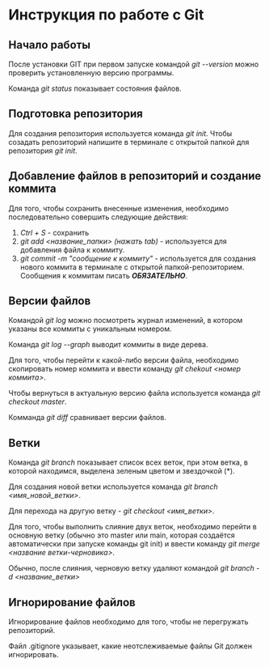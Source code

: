 # Инструкция по работе с Git

## Начало работы
После установки GIT при первом запуске командой *git --version* можно проверить установленную версию программы.

Команда *git status* показывает состояния файлов.

## Подготовка репозитория
Для создания репозитория используется команда *git init*. Чтобы созадать репозиторий напишите в терминале с открытой папкой для репозитория *git init*.

## Добавление файлов в репозиторий и создание коммита
Для того, чтобы сохранить внесенные изменения, необходимо последовательно совершить следующие действия:
1. *Ctrl + S* - сохранить
2. *git add <название_папки> (нажать tab)* - 
используется для добавления файла к коммиту.
3. *git commit -m "сообщение к коммиту"* - 
используется для создания нового коммита в терминале с открытой папкой-репозиторием. Сообщения к коммитам писать ***ОБЯЗАТЕЛЬНО***.

## Версии файлов
Командой *git log* можно посмотреть журнал изменений, в котором указаны все коммиты с уникальным номером.

Команда *git log --graph* выводит коммиты в виде дерева.

Для того, чтобы перейти к какой-либо версии файла, необходимо скопировать номер коммита и ввести команду *git chekout <номер коммита>*.

Чтобы вернуться в актуальную версию файла используется команда *git checkout master*.

Комманда *git diff* сравнивает версии файлов.

## Ветки
Команда *git branch* показывает список всех веток, при этом ветка, в которой находимся, выделена зеленым цветом и звездочкой (*).

Для создания новой ветки используется команда *git branch <имя_новой_ветки>*.

Для перехода на другую ветку - *git checkout <имя_ветки>*.

Для того, чтобы выполнить слияние двух веток, необходимо перейти в основную ветку (обычно это master или main, которая создаётся автоматически при запуске команды git init) и ввести команду *git merge <название ветки-черновика>*.

Обычно, после слияния, черновую ветку удаляют командой *git branch -d <название_ветки>*

## Игнорирование файлов
Игнорирование файлов необходимо для того, чтобы не перегружать репозиторий.

 Файл .gitignore указывает, какие неотслеживаемые файлы Git должен игнорировать.

